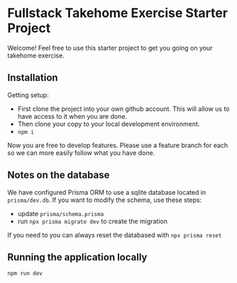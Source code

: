# Fullstack Takehome Exercise Starter Project

Welcome! Feel free to use this starter project to get you going on your takehome exercise.

## Installation

Getting setup:

- First clone the project into your own github account. This will allow us to have access to it when you are done.
- Then clone your copy to your local development environment.
- `npm i`

Now you are free to develop features. Please use a feature branch for each so we can more easily follow what you have done.

## Notes on the database

We have configured Prisma ORM to use a sqlite database located in `prisma/dev.db`. If you want to modify the schema, use these steps:

- update `prisma/schema.prisma`
- run `npx prisma migrate dev` to create the migration

If you need to you can always reset the databased with `npx prisma reset`

## Running the application locally

`npm run dev`
